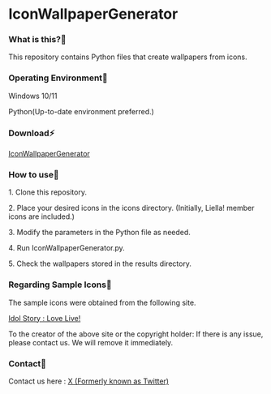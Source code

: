 # IconWallpaperGenerator

### What is this?👀

<p>This repository contains Python files that create wallpapers from icons.</p>

### Operating Environment🔧

<p>Windows 10/11</p>
<p>Python(Up-to-date environment preferred.)</p>

### Download⚡

<a href="https://github.com/otenkigirlexe/IconWallpaperGenerator/archive/refs/tags/v1.0.0.zip">IconWallpaperGenerator</a>

### How to use🤗

<p>1. Clone this repository.</p>
<p>2. Place your desired icons in the icons directory. (Initially, Liella! member icons are included.)</p>
<p>3. Modify the parameters in the Python file as needed.</p>
<p>4. Run IconWallpaperGenerator.py.</p>
<p>5. Check the wallpapers stored in the results directory.</p>

### Regarding Sample Icons🎨

<p>The sample icons were obtained from the following site.</p>
<p><a href="https://idol.st/">Idol Story : Love Live!</a></p>
<p>To the creator of the above site or the copyright holder: If there is any issue, please contact us. We will remove it immediately.</p>

### Contact📧
Contact us here : <a href="https://www.x.com/otenkigirl_exe">X (Formerly known as Twitter)</a>
